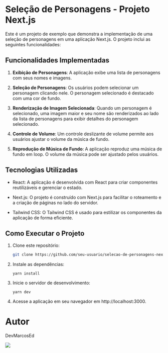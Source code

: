 # Seleção de Personagens - Projeto Next.js

Este é um projeto de exemplo que demonstra a implementação de uma seleção de personagens em uma aplicação Next.js. O projeto inclui as seguintes funcionalidades:

## Funcionalidades Implementadas

1. **Exibição de Personagens**: A aplicação exibe uma lista de personagens com seus nomes e imagens.

2. **Seleção de Personagens**: Os usuários podem selecionar um personagem clicando nele. O personagem selecionado é destacado com uma cor de fundo.

3. **Renderização de Imagem Selecionada**: Quando um personagem é selecionado, uma imagem maior e seu nome são renderizados ao lado da lista de personagens para exibir detalhes do personagem selecionado.

4. **Controle de Volume**: Um controle deslizante de volume permite aos usuários ajustar o volume da música de fundo.

5. **Reprodução de Música de Fundo**: A aplicação reproduz uma música de fundo em loop. O volume da música pode ser ajustado pelos usuários.

## Tecnologias Utilizadas

- React: A aplicação é desenvolvida com React para criar componentes reutilizáveis e gerenciar o estado.

- Next.js: O projeto é construído com Next.js para facilitar o roteamento e a criação de páginas no lado do servidor.

- Tailwind CSS: O Tailwind CSS é usado para estilizar os componentes da aplicação de forma eficiente.

## Como Executar o Projeto

1. Clone este repositório:

   ```bash
   git clone https://github.com/seu-usuario/selecao-de-personagens-nextjs.git
2. Instale as dependências:

       yarn install

3. Inicie o servidor de desenvolvimento:

       yarn dev

4. Acesse a aplicação em seu navegador em http://localhost:3000.

# Autor

DevMarcosEd

<img src="./public/banner/character-selection.png">